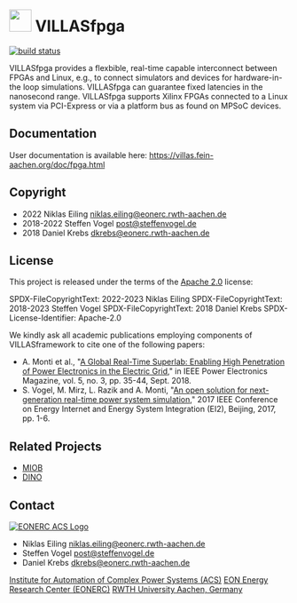 # <img src="doc/pictures/villas_fpga.png" width=40 /> VILLASfpga

[![build status](https://git.rwth-aachen.de/acs/public/villas/fpga/fpga/badges/master/pipeline.svg)](https://git.rwth-aachen.de/acs/public/villas/fpga/fpga/-/pipelines/)

VILLASfpga provides a flexbible, real-time capable interconnect between FPGAs and Linux, e.g., to connect simulators and devices for hardware-in-the loop simulations. VILLASfpga can guarantee fixed latencies in the nanosecond range.
VILLASfpga supports Xilinx FPGAs connected to a Linux system via PCI-Express or via a platform bus as found on MPSoC devices.

## Documentation

User documentation is available here: <https://villas.fein-aachen.org/doc/fpga.html>

## Copyright

- 2022 Niklas Eiling <niklas.eiling@eonerc.rwth-aachen.de>
- 2018-2022 Steffen Vogel <post@steffenvogel.de>
- 2018 Daniel Krebs <dkrebs@eonerc.rwth-aachen.de>

## License

This project is released under the terms of the [Apache 2.0](LICENSE) license:

SPDX-FileCopyrightText: 2022-2023 Niklas Eiling
SPDX-FileCopyrightText: 2018-2023 Steffen Vogel
SPDX-FileCopyrightText: 2018 Daniel Krebs
SPDX-License-Identifier: Apache-2.0

We kindly ask all academic publications employing components of VILLASframework to cite one of the following papers:

- A. Monti et al., "[A Global Real-Time Superlab: Enabling High Penetration of Power Electronics in the Electric Grid](https://ieeexplore.ieee.org/document/8458285/)," in IEEE Power Electronics Magazine, vol. 5, no. 3, pp. 35-44, Sept. 2018.
- S. Vogel, M. Mirz, L. Razik and A. Monti, "[An open solution for next-generation real-time power system simulation](http://ieeexplore.ieee.org/stamp/stamp.jsp?tp=&arnumber=8245739&isnumber=8244404)," 2017 IEEE Conference on Energy Internet and Energy System Integration (EI2), Beijing, 2017, pp. 1-6.

## Related Projects

- [MIOB](https://github.com/RWTH-ACS/miob)
- [DINO](https://github.com/RWTH-ACS/dino)

## Contact

[![EONERC ACS Logo](doc/pictures/eonerc_logo.png)](http://www.acs.eonerc.rwth-aachen.de)

- Niklas Eiling <niklas.eiling@eonerc.rwth-aachen.de>
- Steffen Vogel <post@steffenvogel.de>
- Daniel Krebs <dkrebs@eonerc.rwth-aachen.de>

[Institute for Automation of Complex Power Systems (ACS)](http://www.acs.eonerc.rwth-aachen.de)
[EON Energy Research Center (EONERC)](http://www.eonerc.rwth-aachen.de)
[RWTH University Aachen, Germany](http://www.rwth-aachen.de)
